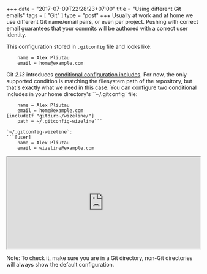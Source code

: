 +++
date = "2017-07-09T22:28:23+07:00"
title = "Using different Git emails"
tags = [ "Git" ]
type = "post"
+++
Usually at work and at home we use different Git name/email pairs, or even per project. Pushing with correct email guarantees that your commits will be authored with a correct user identity.

This configuration stored in `.gitconfig` file and looks like:
```[user]
    name = Alex Pliutau
    email = home@example.com
```

Git *2.13* introduces [conditional configuration includes](https://git-scm.com/docs/git-config#_includes). For now, the only supported condition is matching the filesystem path of the repository, but that's exactly what we need in this case. You can configure two conditional includes in your home directory's ``~/.gitconfig` file:

```[user]
    name = Alex Pliutau
    email = home@example.com
[includeIf "gitdir:~/wizeline/"]
    path = ~/.gitconfig-wizeline```

`~/.gitconfig-wizeline`:
```[user]
    name = Alex Pliutau
    email = wizeline@example.com
```

<iframe src="http://showterm.io/9a748f5bfbc041f2d1a2b" width="100%" height="240">
</iframe>

Note: To check it, make sure you are in a Git directory, non-Git directories will always show the default configuration.
